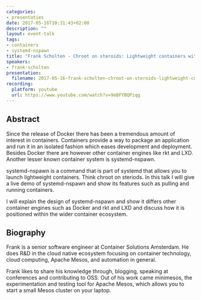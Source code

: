 ```yaml
---
categories:
- presentaties
date: 2017-05-16T10:31:43+02:00
description: ""
layout: event-talk
tags:
- containers
- systemd-nspawn
title: "Frank Scholten - Chroot on steroids: Lightweight containers with systemd-nspawn"
speakers:
- frank-scholten
presentation:
  filename: 2017-05-16-frank-scholten-chroot-on-steroids-lightweight-containers-with-systemd-nspawn.pdf
recording:
  platform: youtube
  url: https://www.youtube.com/watch?v=9eBFYBQPiqg
---
```


## Abstract

Since the release of Docker there has been a tremendous amount of interest in containers. Containers provide a way to package an application and run it in an isolated fashion which eases development and deployment. Besides Docker there are however other container engines like rkt and LXD. Another lesser known container system is systemd-nspawn.

systemd-nspawn is a command that is part of systemd that allows you to launch lightweight containers. Think chroot on steriods. In this talk I will give a live demo of systemd-nspawn and show its features such as pulling and running containers.

I will explain the design of systemd-nspawn and show it differs other container engines such as Docker and rkt and LXD and discuss how it is positioned within the wider container ecosystem.

## Biography

Frank is a senior software engineer at Container Solutions Amsterdam. He does R&D in the cloud native ecosystem focusing on container technology, cloud computing, Apache Mesos, and automation in general.

Frank likes to share his knowledge through, blogging, speaking at conferences and contributing to OSS. Out of his work came minimesos, the experimentation and testing tool for Apache Mesos, which allows you to start a small Mesos cluster on your laptop.